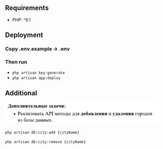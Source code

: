 ## Requirements

* PHP: ^8.1

## Deployment

### Copy .env.example -> .env

### Then run 

* `php artisan key:generate`
* `php artisan app:deploy`

## Additional
![img.png](_readme/img.png)

`php artisan db:city:add {cityName}`

`php artisan db:city:remove {cityName}`

